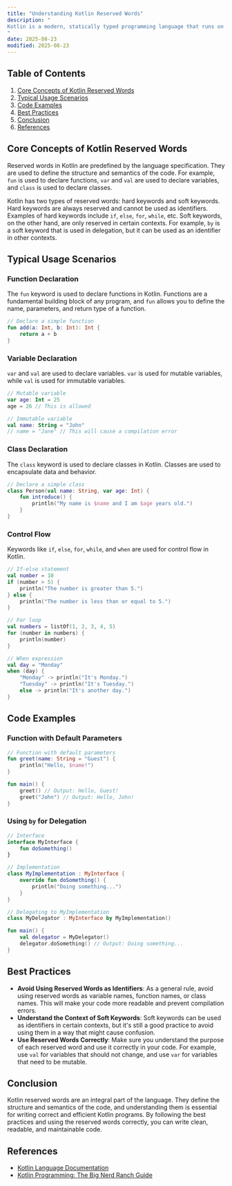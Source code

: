 ```yaml
---
title: "Understanding Kotlin Reserved Words"
description: "
Kotlin is a modern, statically typed programming language that runs on the Java Virtual Machine (JVM) and has gained significant popularity in the Android development community and beyond. Reserved words, also known as keywords, are an essential part of any programming language. In Kotlin, these are words that have a special meaning and cannot be used as identifiers (such as variable names, function names, etc.) in most cases. Understanding Kotlin's reserved words is crucial for writing correct and efficient code. This blog post will explore the core concepts, typical usage scenarios, and best practices related to Kotlin reserved words.
"
date: 2025-08-23
modified: 2025-08-23
---
```


## Table of Contents
1. [Core Concepts of Kotlin Reserved Words](#core-concepts-of-kotlin-reserved-words)
2. [Typical Usage Scenarios](#typical-usage-scenarios)
3. [Code Examples](#code-examples)
4. [Best Practices](#best-practices)
5. [Conclusion](#conclusion)
6. [References](#references)

## Core Concepts of Kotlin Reserved Words
Reserved words in Kotlin are predefined by the language specification. They are used to define the structure and semantics of the code. For example, `fun` is used to declare functions, `var` and `val` are used to declare variables, and `class` is used to declare classes.

Kotlin has two types of reserved words: hard keywords and soft keywords. Hard keywords are always reserved and cannot be used as identifiers. Examples of hard keywords include `if`, `else`, `for`, `while`, etc. Soft keywords, on the other hand, are only reserved in certain contexts. For example, `by` is a soft keyword that is used in delegation, but it can be used as an identifier in other contexts.

## Typical Usage Scenarios
### Function Declaration
The `fun` keyword is used to declare functions in Kotlin. Functions are a fundamental building block of any program, and `fun` allows you to define the name, parameters, and return type of a function.
```kotlin
// Declare a simple function
fun add(a: Int, b: Int): Int {
    return a + b
}
```

### Variable Declaration
`var` and `val` are used to declare variables. `var` is used for mutable variables, while `val` is used for immutable variables.
```kotlin
// Mutable variable
var age: Int = 25
age = 26 // This is allowed

// Immutable variable
val name: String = "John"
// name = "Jane" // This will cause a compilation error
```

### Class Declaration
The `class` keyword is used to declare classes in Kotlin. Classes are used to encapsulate data and behavior.
```kotlin
// Declare a simple class
class Person(val name: String, var age: Int) {
    fun introduce() {
        println("My name is $name and I am $age years old.")
    }
}
```

### Control Flow
Keywords like `if`, `else`, `for`, `while`, and `when` are used for control flow in Kotlin.
```kotlin
// If-else statement
val number = 10
if (number > 5) {
    println("The number is greater than 5.")
} else {
    println("The number is less than or equal to 5.")
}

// For loop
val numbers = listOf(1, 2, 3, 4, 5)
for (number in numbers) {
    println(number)
}

// When expression
val day = "Monday"
when (day) {
    "Monday" -> println("It's Monday.")
    "Tuesday" -> println("It's Tuesday.")
    else -> println("It's another day.")
}
```

## Code Examples
### Function with Default Parameters
```kotlin
// Function with default parameters
fun greet(name: String = "Guest") {
    println("Hello, $name!")
}

fun main() {
    greet() // Output: Hello, Guest!
    greet("John") // Output: Hello, John!
}
```

### Using `by` for Delegation
```kotlin
// Interface
interface MyInterface {
    fun doSomething()
}

// Implementation
class MyImplementation : MyInterface {
    override fun doSomething() {
        println("Doing something...")
    }
}

// Delegating to MyImplementation
class MyDelegator : MyInterface by MyImplementation()

fun main() {
    val delegator = MyDelegator()
    delegator.doSomething() // Output: Doing something...
}
```

## Best Practices
- **Avoid Using Reserved Words as Identifiers**: As a general rule, avoid using reserved words as variable names, function names, or class names. This will make your code more readable and prevent compilation errors.
- **Understand the Context of Soft Keywords**: Soft keywords can be used as identifiers in certain contexts, but it's still a good practice to avoid using them in a way that might cause confusion.
- **Use Reserved Words Correctly**: Make sure you understand the purpose of each reserved word and use it correctly in your code. For example, use `val` for variables that should not change, and use `var` for variables that need to be mutable.

## Conclusion
Kotlin reserved words are an integral part of the language. They define the structure and semantics of the code, and understanding them is essential for writing correct and efficient Kotlin programs. By following the best practices and using the reserved words correctly, you can write clean, readable, and maintainable code.

## References
- [Kotlin Language Documentation](https://kotlinlang.org/docs/home.html)
- [Kotlin Programming: The Big Nerd Ranch Guide](https://www.bignerdranch.com/books/kotlin-programming/)